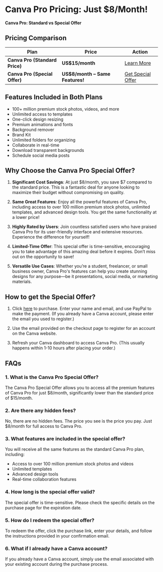 # Canva Pro Pricing: Just $8/Month!

**Canva Pro: Standard vs Special Offer**

## Pricing Comparison

| Plan                     | Price                  | Action                          |
|--------------------------|------------------------|---------------------------------|
| **Canva Pro (Standard Price)** | **US$15/month**         | [Learn More](https://www.canva.com/pricing/) |
| **Canva Pro (Special Offer)** | **US$8/month – Same Features!** | [Get Special Offer](https://www.dzign.org/canva)       |

## Features Included in Both Plans

- 100+ million premium stock photos, videos, and more
- Unlimited access to templates
- One-click design resizing
- Premium animations and fonts
- Background remover
- Brand Kit
- Unlimited folders for organizing
- Collaborate in real-time
- Download transparent backgrounds
- Schedule social media posts

## Why Choose the Canva Pro Special Offer?

1. **Significant Cost Savings**: At just $8/month, you save $7 compared to the standard price. This is a fantastic deal for anyone looking to maximize their budget without compromising on quality.

2. **Same Great Features**: Enjoy all the powerful features of Canva Pro, including access to over 100 million premium stock photos, unlimited templates, and advanced design tools. You get the same functionality at a lower price!

3. **Highly Rated by Users**: Join countless satisfied users who have praised Canva Pro for its user-friendly interface and extensive resources. Experience the difference for yourself!

4. **Limited-Time Offer**: This special offer is time-sensitive, encouraging you to take advantage of this amazing deal before it expires. Don’t miss out on the opportunity to save!

5. **Versatile Use Cases**: Whether you’re a student, freelancer, or small business owner, Canva Pro's features can help you create stunning designs for any purpose—be it presentations, social media, or marketing materials.

## How to get the Special Offer?

1. Click [here](https://www.dzign.org/canva) to purchase. Enter your name and email, and use PayPal to make the payment. (If you already have a Canva account, please enter the email you used to register.)
   
2. Use the email provided on the checkout page to register for an account on the Canva website.

3. Refresh your Canva dashboard to access Canva Pro. (This usually happens within 1-10 hours after placing your order.)
## FAQs 

### 1. What is the Canva Pro Special Offer?
The Canva Pro Special Offer allows you to access all the premium features of Canva Pro for just $8/month, significantly lower than the standard price of $15/month.

### 2. Are there any hidden fees?
No, there are no hidden fees. The price you see is the price you pay. Just $8/month for full access to Canva Pro.

### 3. What features are included in the special offer?
You will receive all the same features as the standard Canva Pro plan, including:
- Access to over 100 million premium stock photos and videos
- Unlimited templates
- Advanced design tools
- Real-time collaboration features

### 4. How long is the special offer valid?
The special offer is time-sensitive. Please check the specific details on the purchase page for the expiration date.

### 5. How do I redeem the special offer?
To redeem the offer, click the purchase link, enter your details, and follow the instructions provided in your confirmation email.

### 6. What if I already have a Canva account?
If you already have a Canva account, simply use the email associated with your existing account during the purchase process.


